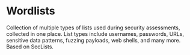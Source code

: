 # Wordlists
Collection of multiple types of lists used during security assessments, collected in one place. List types include usernames, passwords, URLs, sensitive data patterns, fuzzing payloads, web shells, and many more. Based on SecLists.
